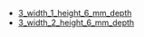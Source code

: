* [3_width_1_height_6_mm_depth](3_width_1_height_6_mm_depth)
* [3_width_2_height_6_mm_depth](3_width_2_height_6_mm_depth)
